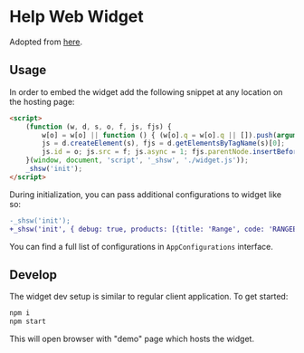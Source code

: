 # Help Web Widget

Adopted from [here](https://blog.jenyay.com/web-ui-widget/).

## Usage

In order to embed the widget add the following snippet at any location on the hosting page:

```html
<script>
    (function (w, d, s, o, f, js, fjs) {
        w[o] = w[o] || function () { (w[o].q = w[o].q || []).push(arguments) };
        js = d.createElement(s), fjs = d.getElementsByTagName(s)[0];
        js.id = o; js.src = f; js.async = 1; fjs.parentNode.insertBefore(js, fjs);
    }(window, document, 'script', '_shsw', './widget.js'));
    _shsw('init');
</script>
```

During initialization, you can pass additional configurations to widget like so:

```diff
-_shsw('init');
+_shsw('init', { debug: true, products: [{title: 'Range', code: 'RANGEEG'}, {title: 'Oven', code: 'OVENBI'},{title: 'Boiler', code: 'BOILERGAS'}]});
```

You can find a full list of configurations in `AppConfigurations` interface.

## Develop

The widget dev setup is similar to regular client application. To get started:

```bash
npm i
npm start
```

This will open browser with "demo" page which hosts the widget.
